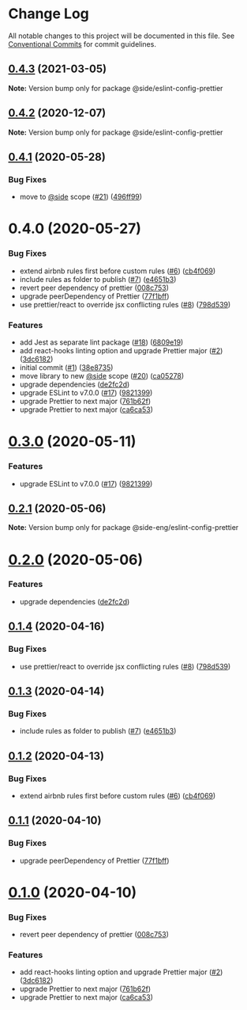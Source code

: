 # Change Log

All notable changes to this project will be documented in this file.
See [Conventional Commits](https://conventionalcommits.org) for commit guidelines.

## [0.4.3](https://github.com/reside-eng/lint-config/compare/@side/eslint-config-prettier@0.4.2...@side/eslint-config-prettier@0.4.3) (2021-03-05)

**Note:** Version bump only for package @side/eslint-config-prettier





## [0.4.2](https://github.com/reside-eng/lint-config/compare/@side/eslint-config-prettier@0.4.1...@side/eslint-config-prettier@0.4.2) (2020-12-07)

**Note:** Version bump only for package @side/eslint-config-prettier





## [0.4.1](https://github.com/reside-eng/lint-config/compare/@side/eslint-config-prettier@0.4.0...@side/eslint-config-prettier@0.4.1) (2020-05-28)


### Bug Fixes

* move to [@side](https://github.com/side) scope ([#21](https://github.com/reside-eng/lint-config/issues/21)) ([496ff99](https://github.com/reside-eng/lint-config/commit/496ff9956d51ae2e746549c7c687c8a11ae14b71))





# 0.4.0 (2020-05-27)


### Bug Fixes

* extend airbnb rules first before custom rules ([#6](https://github.com/reside-eng/lint-config/issues/6)) ([cb4f069](https://github.com/reside-eng/lint-config/commit/cb4f06996e1ce3f2026f815497f0ae36e9731873))
* include rules as folder to publish ([#7](https://github.com/reside-eng/lint-config/issues/7)) ([e4651b3](https://github.com/reside-eng/lint-config/commit/e4651b37850b777c3b33ec762817eb55018af7ed))
* revert peer dependency of prettier ([008c753](https://github.com/reside-eng/lint-config/commit/008c75393424daa46f6c28eec38e4bb716e07d17))
* upgrade peerDependency of Prettier ([77f1bff](https://github.com/reside-eng/lint-config/commit/77f1bff8b1680cc81452b375a76e128c0371f12b))
* use prettier/react to override jsx conflicting rules ([#8](https://github.com/reside-eng/lint-config/issues/8)) ([798d539](https://github.com/reside-eng/lint-config/commit/798d5394c484b49b54fcc0a1fdb324ad3ec27197))


### Features

* add Jest as separate lint package ([#18](https://github.com/reside-eng/lint-config/issues/18)) ([6809e19](https://github.com/reside-eng/lint-config/commit/6809e19d63f92353ac5b769c475970f601822733))
* add react-hooks linting option and upgrade Prettier major ([#2](https://github.com/reside-eng/lint-config/issues/2)) ([3dc6182](https://github.com/reside-eng/lint-config/commit/3dc6182463b7c027cc54d63c71f40cd067f845bd))
* initial commit ([#1](https://github.com/reside-eng/lint-config/issues/1)) ([38e8735](https://github.com/reside-eng/lint-config/commit/38e8735bec1fe95bc00802114878284852ac1ca3))
* move library to new [@side](https://github.com/side) scope ([#20](https://github.com/reside-eng/lint-config/issues/20)) ([ca05278](https://github.com/reside-eng/lint-config/commit/ca052782a37ac2ac727cd202e1135d4dc01cab87))
* upgrade dependencies ([de2fc2d](https://github.com/reside-eng/lint-config/commit/de2fc2dd72f7de6be7d17b0589d97c6227e73bfd))
* upgrade ESLint to v7.0.0 ([#17](https://github.com/reside-eng/lint-config/issues/17)) ([9821399](https://github.com/reside-eng/lint-config/commit/98213995db8f79bfddaabb51881fac0136b80073))
* upgrade Prettier to next major ([761b62f](https://github.com/reside-eng/lint-config/commit/761b62ffa00a7f5748c8b0de9ba22d7ebe0b49eb))
* upgrade Prettier to next major ([ca6ca53](https://github.com/reside-eng/lint-config/commit/ca6ca5313bde09f22abb2148d24e587830138f60))





# [0.3.0](https://github.com/reside-eng/lint-config/compare/@side-eng/eslint-config-prettier@0.2.1...@side-eng/eslint-config-prettier@0.3.0) (2020-05-11)


### Features

* upgrade ESLint to v7.0.0 ([#17](https://github.com/reside-eng/lint-config/issues/17)) ([9821399](https://github.com/reside-eng/lint-config/commit/98213995db8f79bfddaabb51881fac0136b80073))





## [0.2.1](https://github.com/reside-eng/lint-config/compare/@side-eng/eslint-config-prettier@0.2.0...@side-eng/eslint-config-prettier@0.2.1) (2020-05-06)

**Note:** Version bump only for package @side-eng/eslint-config-prettier





# [0.2.0](https://github.com/reside-eng/lint-config/compare/@side-eng/eslint-config-prettier@0.1.4...@side-eng/eslint-config-prettier@0.2.0) (2020-05-06)


### Features

* upgrade dependencies ([de2fc2d](https://github.com/reside-eng/lint-config/commit/de2fc2dd72f7de6be7d17b0589d97c6227e73bfd))





## [0.1.4](https://github.com/reside-eng/lint-config/compare/@side-eng/eslint-config-prettier@0.1.3...@side-eng/eslint-config-prettier@0.1.4) (2020-04-16)


### Bug Fixes

* use prettier/react to override jsx conflicting rules ([#8](https://github.com/reside-eng/lint-config/issues/8)) ([798d539](https://github.com/reside-eng/lint-config/commit/798d5394c484b49b54fcc0a1fdb324ad3ec27197))





## [0.1.3](https://github.com/reside-eng/lint-config/compare/@side-eng/eslint-config-prettier@0.1.2...@side-eng/eslint-config-prettier@0.1.3) (2020-04-14)


### Bug Fixes

* include rules as folder to publish ([#7](https://github.com/reside-eng/lint-config/issues/7)) ([e4651b3](https://github.com/reside-eng/lint-config/commit/e4651b37850b777c3b33ec762817eb55018af7ed))





## [0.1.2](https://github.com/reside-eng/lint-config/compare/@side-eng/eslint-config-prettier@0.1.1...@side-eng/eslint-config-prettier@0.1.2) (2020-04-13)


### Bug Fixes

* extend airbnb rules first before custom rules ([#6](https://github.com/reside-eng/lint-config/issues/6)) ([cb4f069](https://github.com/reside-eng/lint-config/commit/cb4f06996e1ce3f2026f815497f0ae36e9731873))





## [0.1.1](https://github.com/reside-eng/lint-config/compare/@side-eng/eslint-config-prettier@0.1.0...@side-eng/eslint-config-prettier@0.1.1) (2020-04-10)


### Bug Fixes

* upgrade peerDependency of Prettier ([77f1bff](https://github.com/reside-eng/lint-config/commit/77f1bff8b1680cc81452b375a76e128c0371f12b))





# [0.1.0](https://github.com/reside-eng/lint-config/compare/@side-eng/eslint-config-prettier@0.0.1...@side-eng/eslint-config-prettier@0.1.0) (2020-04-10)


### Bug Fixes

* revert peer dependency of prettier ([008c753](https://github.com/reside-eng/lint-config/commit/008c75393424daa46f6c28eec38e4bb716e07d17))


### Features

* add react-hooks linting option and upgrade Prettier major ([#2](https://github.com/reside-eng/lint-config/issues/2)) ([3dc6182](https://github.com/reside-eng/lint-config/commit/3dc6182463b7c027cc54d63c71f40cd067f845bd))
* upgrade Prettier to next major ([761b62f](https://github.com/reside-eng/lint-config/commit/761b62ffa00a7f5748c8b0de9ba22d7ebe0b49eb))
* upgrade Prettier to next major ([ca6ca53](https://github.com/reside-eng/lint-config/commit/ca6ca5313bde09f22abb2148d24e587830138f60))
